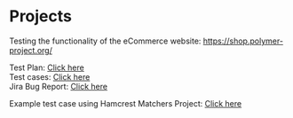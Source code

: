 # Projects
Testing the functionality of the eCommerce website: https://shop.polymer-project.org/

Test Plan: [Click here](https://docs.google.com/spreadsheets/d/1jDyEX40qKF2tGFQMpngKFQ9DbOEHLuIdkI5vmtV2FzU/edit?usp=sharing) <br>
Test cases: [Click here](https://docs.google.com/spreadsheets/d/1jDyEX40qKF2tGFQMpngKFQ9DbOEHLuIdkI5vmtV2FzU/edit?usp=sharing) <br>
Jira Bug Report: [Click here](https://drive.google.com/file/d/1CgP-gkQk83FVrA08eKZBvNeF8eiAhVrr/view?usp=drive_link)

Example test case using Hamcrest Matchers
Project: [Click here](https://github.com/KavijaSen/HamcrestTests) <br>
